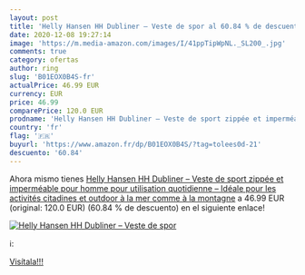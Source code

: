 ```yaml
---
layout: post
title: 'Helly Hansen HH Dubliner – Veste de spor al 60.84 % de descuento'
date: 2020-12-08 19:27:14
image: 'https://m.media-amazon.com/images/I/41ppTipWpNL._SL200_.jpg'
comments: true
category: ofertas
author: ring
slug: 'B01EOX0B4S-fr'
actualPrice: 46.99 EUR
currency: EUR
price: 46.99
comparePrice: 120.0 EUR
prodname: 'Helly Hansen HH Dubliner – Veste de sport zippée et imperméable pour homme  pour utilisation quotidienne – Idéale pour les activités citadines et outdoor  à la mer comme à la montagne'
country: 'fr'
flag: '🇫🇷'
buyurl: 'https://www.amazon.fr/dp/B01EOX0B4S/?tag=tolees0d-21'
descuento: '60.84'
---
```


Ahora mismo tienes [Helly Hansen HH Dubliner – Veste de sport zippée et imperméable pour homme  pour utilisation quotidienne – Idéale pour les activités citadines et outdoor  à la mer comme à la montagne](https://www.amazon.fr/dp/B01EOX0B4S/?tag=tolees0d-21) a 46.99 EUR (original: 120.0 EUR) (60.84 %  de descuento) en el siguiente enlace!

[![Helly Hansen HH Dubliner – Veste de spor](https://m.media-amazon.com/images/I/41ppTipWpNL._SL200_.jpg)](https://www.amazon.fr/dp/B01EOX0B4S/?tag=tolees0d-21)

ℹ️:


[Visítala!!!](https://www.amazon.fr/dp/B01EOX0B4S/?tag=tolees0d-21)
